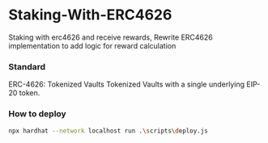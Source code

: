 # Staking-With-ERC4626

Staking with erc4626 and receive rewards, Rewrite ERC4626 implementation to add logic for reward calculation<br> 


### Standard
ERC-4626: Tokenized Vaults Tokenized Vaults with a single underlying EIP-20 token.


### How to deploy

```sh
npx hardhat --network localhost run .\scripts\deploy.js 
```